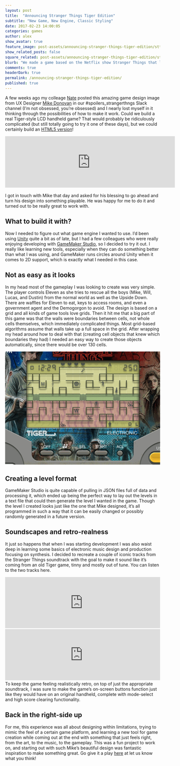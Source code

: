 ```yaml
---
layout: post
title:  "Announcing Stranger Things Tiger Edition"
subtitle: "New Game, New Engine, Classic Styling"
date: 2017-02-23 14:00:05
categories: games
author: alex
show_avatar: true
feature_image: post-assets/announcing-stranger-things-tiger-edition/sttx_large
show_related_posts: false
square_related: post-assets/announcing-stranger-things-tiger-edition/sttx_small
blurb: "We made a game based on the Netflix show Stranger Things that looks just like an old Tiger Electronics game with a design from Mike Donovan."
comments: true
headerDark: true
permalink: /announcing-stranger-things-tiger-edition/
published: true
---
```


A few weeks ago my colleage [Nate](http://www.curiositymotive.com/author/nate/) posted this amazing game design image from UX Designer [Mike Donovan](http://mikedonovandesign.com) in our #spoilers_strangerthngs Slack channel (I’m not obsessed, you’re obsessed) and I nearly lost myself in it thinking through the possibilities of how to make it work. Could we build a real Tiger-style LCD handheld game? That would probably be ridiculously complicated (but still totally going to try it one of these days), but we could certainly build an [HTML5 version](https://curiositymotive.itch.io/stranger-things-tiger-edition)!


<iframe frameborder="0" src="https://itch.io/embed/121912?linkback=true&amp;link_color=da1c5c" width="552" height="167"></iframe>
<br />


I got in touch with Mike that day and asked for his blessing to go ahead and turn his design into something playable. He was happy for me to do it and turned out to be really great to work with.

## What to build it with?

Now I needed to figure out what game engine I wanted to use. I’d been using [Unity](https://unity3d.com/) quite a bit as of late, but I had a few colleagues who were really enjoying developing with [GameMaker Studio](http://www.yoyogames.com/gamemaker), so I decided to try it out. I really like learning new tools, especially when they can do something better than what I was using, and GameMaker runs circles around Unity when it comes to 2D support, which is exactly what I needed in this case.

## Not as easy as it looks
In my head most of the gameplay I was looking to create was very simple. The player controls Eleven as she tries to rescue all the boys (Mike, Will, Lucas, and Dustin) from the normal world as well as the Upside Down. There are waffles for Eleven to eat, keys to access rooms, and even a government agent and the Demogorgon to avoid. The design is based on a grid and all kinds of game tools love grids. Then it hit me that a big part of this game was that the walls were boundaries between cells, not whole cells themselves, which immediately complicated things. Most grid-based algorithms assume that walls take up a full space in the grid. After wrapping my head around how to deal with that (creating cell objects that knew which boundaries they had) I needed an easy way to create those objects automatically, since there would be over 130 cells.

<img class="post-img-full" title="Stranger Things Tiger Edition" src="/img/post-assets/announcing-stranger-things-tiger-edition/sttx.gif" alt="">

## Creating a level format

GameMaker Studio is quite capable of pulling in JSON files full of data and processing it, which ended up being the perfect way to lay out the levels in a text file that could then generate the level I wanted in the game. Though the level I created looks just like the one that Mike designed, it’s all programmed in such a way that it can be easily changed or possibly randomly generated in a future version.


## Soundscapes and retro-realness

It just so happens that when I was starting development I was also waist deep in learning some basics of electronic music design and production focusing on synthesis. I decided to recreate a couple of iconic tracks from the Stranger Things soundtrack with the goal to make it sound like it’s coming from an old Tiger game, tinny and mostly out of tune. You can listen to the two tracks here.

<iframe width="100%" height="166" scrolling="no" frameborder="no" src="https://w.soundcloud.com/player/?url=https%3A//api.soundcloud.com/tracks/309231528&amp;color=ff5500&amp;auto_play=false&amp;hide_related=false&amp;show_comments=true&amp;show_user=true&amp;show_reposts=false"></iframe>

<iframe width="100%" height="166" scrolling="no" frameborder="no" src="https://w.soundcloud.com/player/?url=https%3A//api.soundcloud.com/tracks/309232376&amp;color=ff5500&amp;auto_play=false&amp;hide_related=false&amp;show_comments=true&amp;show_user=true&amp;show_reposts=false"></iframe>
<br />
To keep the game feeling realistically retro, on top of just the appropriate soundtrack, I was sure to make the game’s on-screen buttons function just like they would have on an original handheld, complete with mode-select and high score clearing functionality.

## Back in the right-side up

For me, this experience was all about designing within limitations, trying to mimic the feel of a certain game platform, and learning a new tool for game creation while coming out at the end with something that just feels right, from the art, to the music, to the gameplay. This was a fun project to work on, and starting out with such Mike’s beautiful design was fantastic inspiration to make something great. Go give it a play [here](https://curiositymotive.itch.io/stranger-things-tiger-edition) at let us know what you think!